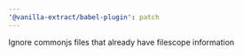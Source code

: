 ```yaml
---
'@vanilla-extract/babel-plugin': patch
---
```


Ignore commonjs files that already have filescope information
